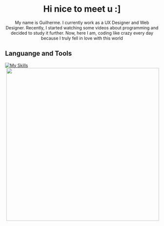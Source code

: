 <h1 align="center">Hi nice to meet u :]</h1>
<p align="center">My name is Guilherme. I currently work as a UX Designer and Web Designer. Recently, I started watching some videos about programming and decided to study it further. Now, here I am, coding like crazy every day because I truly fell in love with this world</p>

  
<h2 align="left"> Languange and Tools </h2>



[![My Skills](https://skillicons.dev/icons?i=py,figma,git,github)](https://skillicons.dev)
<img align="right" src="https://i.imgur.com/leZOdBP.gif" width="500">
  
          
